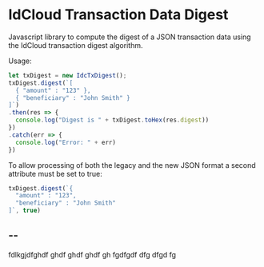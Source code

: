 # IdCloud Transaction Data Digest

Javascript library to compute the digest of a JSON transaction data using the IdCloud transaction digest algorithm.

Usage:

```javascript
let txDigest = new IdcTxDigest();
txDigest.digest(`[
  { "amount" : "123" },
  { "beneficiary" : "John Smith" }
]`)
.then(res => {
  console.log("Digest is " + txDigest.toHex(res.digest))
})
.catch(err => {
  console.log("Error: " + err)
})
```

To allow processing of both the legacy and the new JSON format a second attribute must be set to true:

```javascript
txDigest.digest(`{
  "amount" : "123",
  "beneficiary" : "John Smith"
]`, true)
```
--
--
fdlkgjdfghdf
ghdf
ghdf
ghdf
gh
fgdfgdf
dfg
dfgd
fg
